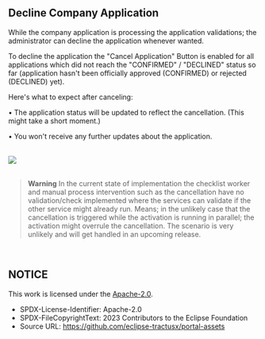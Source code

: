## Decline Company Application

While the company application is processing the application validations; the administrator can decline the application whenever wanted.

To decline the application the "Cancel Application" Button is enabled for all applications which did not reach the "CONFIRMED" / "DECLINED" status so far
(application hasn't been officially approved (CONFIRMED) or rejected (DECLINED) yet).

Here's what to expect after canceling:

• The application status will be updated to reflect the cancellation. (This might take a short moment.)

• You won't receive any further updates about the application.

<br>
<img src="https://raw.githubusercontent.com/eclipse-tractusx/portal-assets/main/docs/static/Decline%20Company%20Application2.png">
<br>
<br>

> **Warning**
> In the current state of implementation the checklist worker and manual process intervention such as the cancellation have no validation/check implemented where the services can validate if the other service might already run. Means; in the unlikely case that the cancellation is triggered while the activation is running in parallel; the activation might overrule the cancellation.
> The scenario is very unlikely and will get handled in an upcoming release.

<br>

## NOTICE

This work is licensed under the [Apache-2.0](https://www.apache.org/licenses/LICENSE-2.0).

- SPDX-License-Identifier: Apache-2.0
- SPDX-FileCopyrightText: 2023 Contributors to the Eclipse Foundation
- Source URL: https://github.com/eclipse-tractusx/portal-assets
